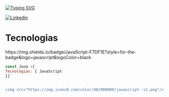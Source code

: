 [![Typing SVG](https://readme-typing-svg.herokuapp.com?color=%2336BCF7&lines=Bienvenidos+a+mi+Github)](https://git.io/typing-svg)

[![Linkedin](https://img.shields.io/badge/jonathan-ruizz-blue?style=flat&logo=Linkedin&logoColor=white)](https://www.linkedin.com/in/jonathan-ruizz/)

<h1>Tecnologias</h1>
https://img.shields.io/badge/JavaScript-F7DF1E?style=for-the-badge&logo=javascript&logoColor=black

```js
const Jona ={
Tecnologias: { JavaScript
}}`


<img src="https://img.icons8.com/color/48/000000/javascript--v1.png"/>
